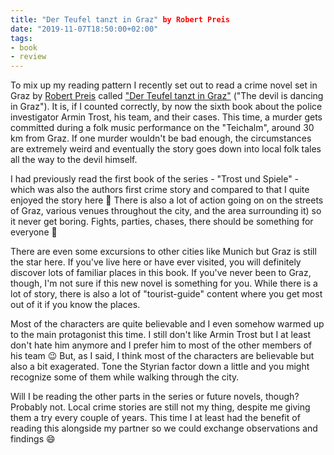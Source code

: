 ```yaml
---
title: "Der Teufel tanzt in Graz" by Robert Preis
date: "2019-11-07T18:50:00+02:00"
tags:
- book
- review
---
```


To mix up my reading pattern I recently set out to read a crime novel set in Graz by [Robert Preis][rp] called ["Der Teufel tanzt in Graz"][d] ("The devil is dancing in Graz"). It is, if I counted correctly, by now the sixth book about the police investigator Armin Trost, his team, and their cases. This time, a murder gets committed during a folk music performance on the "Teichalm", around 30 km from Graz. If one murder wouldn't be bad enough, the circumstances are extremely weird and eventually the story goes down into local folk tales all the way to the devil himself.

I had previously read the first book of the series - "Trost und Spiele" - which was also the authors first crime story and compared to that I quite enjoyed the story here 🙂 There is also a lot of action going on on the streets of Graz, various venues throughout the city, and the area surrounding it) so it never get boring. Fights, parties, chases, there should be something for everyone 🤣

There are even some excursions to other cities like Munich but Graz is still the star here. If you've live here or have ever visited, you will definitely discover lots of familiar places in this book. If you've never been to Graz, though, I'm not sure if this new novel is something for you. While there is a lot of story, there is also a lot of "tourist-guide" content where you get most out of it if you know the places.

Most of the characters are quite believable and I even somehow warmed up to the main protagonist this time. I still don't like Armin Trost but I at least don't hate him anymore and I prefer him to most of the other members of his team 😉 But, as I said, I think most of the characters are believable but also a bit exagerated. Tone the Styrian factor down a little and you might recognize some of them while walking through the city.

Will I be reading the other parts in the series or future novels, though? Probably not. Local crime stories are still not my thing, despite me giving them a try every couple of years. This time I at least had the benefit of reading this alongside my partner so we could exchange observations and findings 😄

[rp]: https://de.wikipedia.org/wiki/Robert_Preis
[d]: http://robertpreis.com/web/index.php/buecher/romane/49-der-tod-tanzt-in-graz